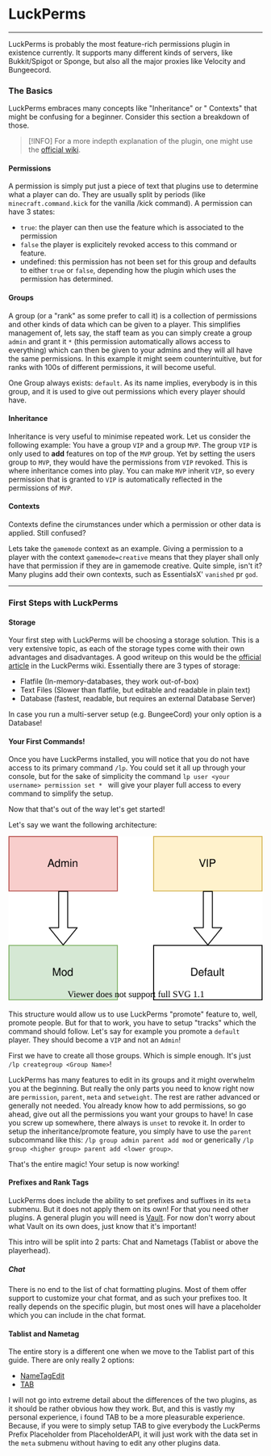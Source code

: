 # LuckPerms
---
LuckPerms is probably the most feature-rich permissions plugin in existence currently. It supports many different kinds of servers, like Bukkit/Spigot or Sponge, but also all the major proxies like Velocity and Bungeecord.

### The Basics 
LuckPerms embraces many concepts like "Inheritance" or " Contexts" that might be confusing for a beginner. Consider this section a breakdown of those.
> [!INFO]
> For a more indepth explanation of the plugin, one might use the [official wiki](https://luckperms.net/wiki).
#### Permissions
A permission is simply put just a piece of text that plugins use to determine what a player can do. They are usually split by periods (like `minecraft.command.kick` for the vanilla /kick command). A permission can have 3 states: 
* `true`: the player can then use the feature which is associated to the permission
* `false` the player is explicitely revoked access to this command or feature.
* undefined: this permission has not been set for this group and defaults to either `true` or `false`, depending how the plugin which uses the permission has determined.
#### Groups
A group (or a "rank" as some prefer to call it) is a collection of permissions and other kinds of data which can be given to a player. This simplifies management of, lets say, the staff team as you can simply create a group `admin` and grant it `*` (this permission automatically allows access to everything) which can then be given to your admins and they will all have the same permissions. In this example it might seem counterintuitive, but for ranks with 100s of different permissions, it will become useful. 

One Group always exists: `default`. As its name implies, everybody is in this group, and it is used to give out permissions which every player should have.  
#### Inheritance
Inheritance is very useful to minimise repeated work. Let us consider the following example:
You have a group `VIP` and a group `MVP`. The group `VIP` is only used to **add** features on top of the `MVP` group. Yet by setting the users group to `MVP`, they would have the permissions from `VIP` revoked. This is where inheritance comes into play. You can make `MVP` inherit `VIP`, so every permission that is granted to `VIP` is automatically reflected in the permissions of `MVP`.
#### Contexts
Contexts define the cirumstances under which a permission or other data is applied. Still confused? 

Lets take the `gamemode` context as an example. Giving a permission to a player with the context `gamemode=creative` means that they player shall only have that permission if they are in gamemode creative. Quite simple, isn't it? Many plugins add their own contexts, such as EssentialsX' `vanished` pr `god`.  

---
### First Steps with LuckPerms

#### Storage

Your first step with LuckPerms will be choosing a storage solution. This is a very extensive topic, as each of the storage types come with their own advantages and disadvantages. 
A good writeup on this would be the [official article](https://luckperms.net/wiki/Storage-types) in the LuckPerms wiki. Essentially there are 3 types of storage:
* Flatfile (In-memory-databases, they work out-of-box)
* Text Files (Slower than flatfile, but editable and readable in plain text)
* Database (fastest, readable, but requires an external Database Server)

In case you run a multi-server setup (e.g. BungeeCord) your only option is a Database!

#### Your First Commands!
Once you have LuckPerms installed, you will notice that you do not have access to its primary command `/lp`. You could set it all up through your console, but for the sake of simplicity the command `lp user <your username> permission set * ` will give your player full access to every command to simplify the setup. 

Now that that's out of the way let's get started! 

Let's say we want the following architecture: 

![Ranks Example](../../_assets/3-server-enhancements/plugins/example_ranks.svg)

This structure would allow us to use LuckPerms "promote" feature to, well, promote people. But for that to work, you have to setup "tracks" which the command should follow. Let's say for example you promote a `default` player. They should become a `VIP` and not an `Admin`!

First we have to create all those groups. Which is simple enough. It's just `/lp creategroup <Group Name>`!

LuckPerms has many features to edit in its groups and it might overwhelm you at the beginning. But really the only parts you need to know right now are `permission`, `parent`, `meta` and `setweight`. The rest are rather advanced or generally not needed. You already know how to add permissions, so go ahead, give out all the permissions you want your groups to have! In case you screw up somewhere, there always is `unset` to revoke it. 
In order to setup the inheritance/promote feature, you simply have to use the `parent` subcommand like this: `/lp group admin parent add mod` or generically `/lp group <higher group> parent add <lower group>`.  

That's the entire magic! Your setup is now working!

#### Prefixes and Rank Tags

LuckPerms does include the ability to set prefixes and suffixes in its `meta` submenu. But it does not apply them on its own! For that you need other plugins. A general plugin you will need is [Vault](https://dev.bukkit.org/projects/vault). For now don't worry about what Vault on its own does, just know that it's important!

 This intro will be split into 2 parts: Chat and Nametags (Tablist or above the playerhead).
##### Chat
There is no end to the list of chat formatting plugins. Most of them offer support to customize your chat format, and as such your prefixes too. It really depends on the specific plugin, but most ones will have a placeholder which you can include in the chat format. 
#### Tablist and Nametag
The entire story is a different one when we move to the Tablist part of this guide. There are only really 2 options:
* [NameTagEdit](https://www.spigotmc.org/resources/nametagedit.3836/)
* [TAB](https://github.com/NEZNAMY/TAB)

I will not go into extreme detail about the differences of the two plugins, as it should be rather obvious how they work. But, and this is vastly my personal experience, i found TAB to be a more pleasurable experience. Because, if you were to simply setup TAB to give everybody the LuckPerms Prefix Placeholder from PlaceholderAPI, it will just work with the data set in the `meta` submenu without having to edit any other plugins data.